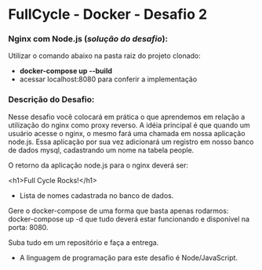 # FullCycle - Docker - Desafio 2

<h3>Nginx com Node.js (<i>solução do desafio</i>):</h3>

Utilizar o comando abaixo na pasta raiz do projeto clonado: <br />
* <b>docker-compose up --build</b> <br />
* acessar localhost:8080 para conferir a implementação <br />



<h3>Descrição do Desafio:</h3>

Nesse desafio voc&ecirc; colocar&aacute; em pr&aacute;tica o que aprendemos em rela&ccedil;&atilde;o a utiliza&ccedil;&atilde;o do nginx como proxy reverso. A id&eacute;ia principal &eacute; que quando um usu&aacute;rio acesse o nginx, o mesmo far&aacute; uma chamada em nossa aplica&ccedil;&atilde;o node.js. Essa aplica&ccedil;&atilde;o por sua vez adicionar&aacute; um registro em nosso banco de dados mysql, cadastrando um nome na tabela people.

O retorno da aplica&ccedil;&atilde;o node.js para o nginx dever&aacute; ser:

&lt;h1&gt;Full Cycle Rocks!&lt;/h1&gt;

- Lista de nomes cadastrada no banco de dados.

Gere o docker-compose de uma forma que basta apenas rodarmos: docker-compose up -d que tudo dever&aacute; estar funcionando e dispon&iacute;vel na porta: 8080.

Suba tudo em um reposit&oacute;rio e fa&ccedil;a a entrega.

* A linguagem de programa&ccedil;&atilde;o para este desafio &eacute; Node/JavaScript.
